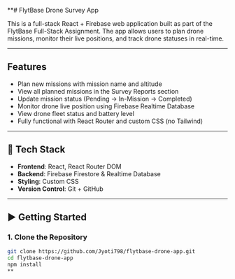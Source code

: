 **#  FlytBase Drone Survey App

This is a full-stack React + Firebase web application built as part of the FlytBase Full-Stack Assignment. The app allows users to plan drone missions, monitor their live positions, and track drone statuses in real-time.

---

##  Features

-  Plan new missions with mission name and altitude
-  View all planned missions in the Survey Reports section
-  Update mission status (Pending → In-Mission → Completed)
-  Monitor drone live position using Firebase Realtime Database
-  View drone fleet status and battery level
-  Fully functional with React Router and custom CSS (no Tailwind)

---

## 🔧 Tech Stack

- **Frontend**: React, React Router DOM
- **Backend**: Firebase Firestore & Realtime Database
- **Styling**: Custom CSS
- **Version Control**: Git + GitHub

---

## ▶️ Getting Started

### 1. Clone the Repository

```bash
git clone https://github.com/Jyoti798/flytbase-drone-app.git
cd flytbase-drone-app
npm install
**
